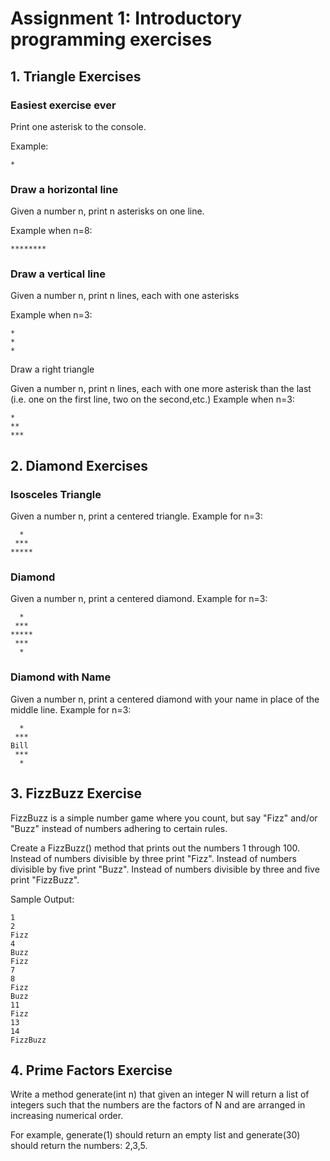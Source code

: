 # Assignment 1: Introductory programming exercises
## 1. Triangle Exercises

### Easiest exercise ever

Print one asterisk to the console. 

Example: 

```
*
```

### Draw a horizontal line

Given a number n, print n asterisks on one line.

Example when n=8:

```
********
```

### Draw a vertical line

Given a number n, print n lines, each with one asterisks

Example when n=3:

```
*
*
*
```

Draw a right triangle

Given a number n, print n lines, each with one more asterisk than the last (i.e. one on the first line, two on the second,etc.)
Example when n=3:

```
*
**
***
```

## 2. Diamond Exercises 

### Isosceles Triangle

Given a number n, print a centered triangle. Example for n=3:


```
  *
 ***
*****
```

### Diamond

Given a number n, print a centered diamond. Example for n=3:


```
  *
 ***
*****
 ***
  *
```

### Diamond with Name

Given a number n, print a centered diamond with your name in place of the middle line. Example for n=3:


```
  *
 ***
Bill
 ***
  *
```

## 3. FizzBuzz Exercise
FizzBuzz is a simple number game where you count, but say "Fizz" and/or "Buzz" instead of numbers adhering to certain rules.

Create a FizzBuzz() method that prints out the numbers 1 through 100.
Instead of numbers divisible by three print "Fizz".
Instead of numbers divisible by five print "Buzz".
Instead of numbers divisible by three and five print "FizzBuzz".

Sample Output:

```
1
2
Fizz
4
Buzz
Fizz
7
8
Fizz
Buzz
11
Fizz
13
14
FizzBuzz
```

## 4. Prime Factors Exercise
Write a method generate(int n) that given an integer N will return a list of integers such that the numbers are the factors of N and are arranged in increasing numerical order.

For example, generate(1) should return an empty list and generate(30) should return the numbers: 2,3,5.
